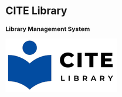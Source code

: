 <html>
    <h1>CITE Library</h1>
    <h3>Library Management System</h3>
    <img src="./ProjectV/images/logo.png" alt="Project Logo">
</html>
